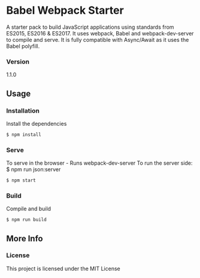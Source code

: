 # Babel Webpack Starter

A starter pack to build JavaScript applications using standards from ES2015, ES2016 & ES2017. It uses webpack, Babel and webpack-dev-server to compile and serve. It is fully compatible with Async/Await as it uses the Babel polyfill.

### Version
1.1.0

## Usage

### Installation

Install the dependencies

```sh
$ npm install
```

### Serve
To serve in the browser  - Runs webpack-dev-server
To run the server side:
$ npm run json:server
```sh
$ npm start
```

### Build
Compile and build

```sh
$ npm run build
```

## More Info

### License

This project is licensed under the MIT License
